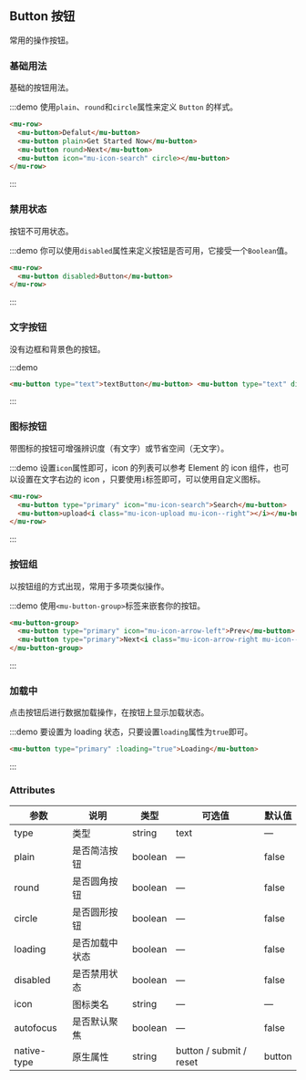 <!--
 * @Author: Victor wang
 * @Date: 2020-04-20 01:33:16
 * @LastEditors: Victor.wang
 * @LastEditTime: 2020-04-27 19:12:34
 * @Description:
 -->

## Button 按钮

常用的操作按钮。

### 基础用法

基础的按钮用法。

:::demo 使用`plain`、`round`和`circle`属性来定义 `Button` 的样式。

```html
<mu-row>
  <mu-button>Defalut</mu-button>
  <mu-button plain>Get Started Now</mu-button>
  <mu-button round>Next</mu-button>
  <mu-button icon="mu-icon-search" circle></mu-button>
</mu-row>
```

:::

### 禁用状态

按钮不可用状态。

:::demo 你可以使用`disabled`属性来定义按钮是否可用，它接受一个`Boolean`值。

```html
<mu-row>
  <mu-button disabled>Button</mu-button>
</mu-row>
```

:::

### 文字按钮

没有边框和背景色的按钮。

:::demo

```html
<mu-button type="text">textButton</mu-button> <mu-button type="text" disabled>textDisabled</mu-button>
```

:::

### 图标按钮

带图标的按钮可增强辨识度（有文字）或节省空间（无文字）。

:::demo 设置`icon`属性即可，icon 的列表可以参考 Element 的 icon 组件，也可以设置在文字右边的 icon ，只要使用`i`标签即可，可以使用自定义图标。

```html
<mu-row>
  <mu-button type="primary" icon="mu-icon-search">Search</mu-button>
  <mu-button>upload<i class="mu-icon-upload mu-icon--right"></i></mu-button>
</mu-row>
```

:::

### 按钮组

以按钮组的方式出现，常用于多项类似操作。

:::demo 使用`<mu-button-group>`标签来嵌套你的按钮。

```html
<mu-button-group>
  <mu-button type="primary" icon="mu-icon-arrow-left">Prev</mu-button>
  <mu-button type="primary">Next<i class="mu-icon-arrow-right mu-icon--right"></i></mu-button>
</mu-button-group>
```

:::

### 加载中

点击按钮后进行数据加载操作，在按钮上显示加载状态。

:::demo 要设置为 loading 状态，只要设置`loading`属性为`true`即可。

```html
<mu-button type="primary" :loading="true">Loading</mu-button>
```

:::

### Attributes

| 参数        | 说明           | 类型    | 可选值                  | 默认值 |
| ----------- | -------------- | ------- | ----------------------- | ------ |
| type        | 类型           | string  | text                    | —      |
| plain       | 是否简洁按钮   | boolean | —                       | false  |
| round       | 是否圆角按钮   | boolean | —                       | false  |
| circle      | 是否圆形按钮   | boolean | —                       | false  |
| loading     | 是否加载中状态 | boolean | —                       | false  |
| disabled    | 是否禁用状态   | boolean | —                       | false  |
| icon        | 图标类名       | string  | —                       | —      |
| autofocus   | 是否默认聚焦   | boolean | —                       | false  |
| native-type | 原生属性       | string  | button / submit / reset | button |
